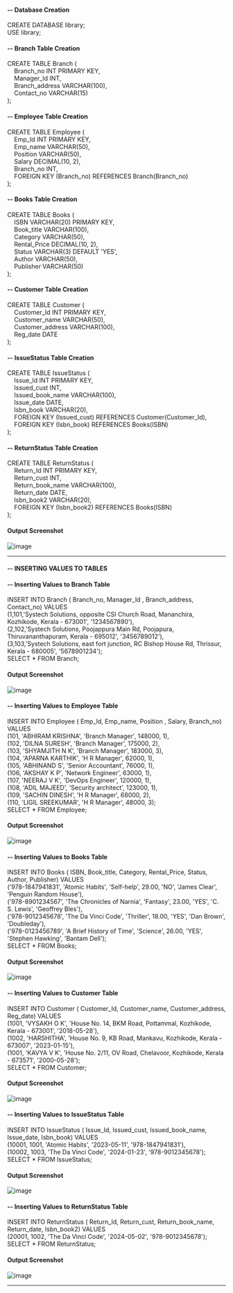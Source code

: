 #### -- Database Creation
CREATE DATABASE library;<br>
USE library;

#### -- Branch Table Creation
CREATE TABLE Branch (<br>
    Branch_no INT PRIMARY KEY,<br>
    Manager_Id INT,<br>
    Branch_address VARCHAR(100),<br>
    Contact_no VARCHAR(15)<br>
);

#### -- Employee Table Creation
CREATE TABLE Employee (<br>
    Emp_Id INT PRIMARY KEY,<br>
    Emp_name VARCHAR(50),<br>
    Position VARCHAR(50),<br>
    Salary DECIMAL(10, 2),<br>
    Branch_no INT,<br>
    FOREIGN KEY (Branch_no) REFERENCES Branch(Branch_no)<br>
);

#### -- Books Table Creation
CREATE TABLE Books (<br>
    ISBN VARCHAR(20) PRIMARY KEY,<br>
    Book_title VARCHAR(100),<br>
    Category VARCHAR(50),<br>
    Rental_Price DECIMAL(10, 2),<br>
    Status VARCHAR(3) DEFAULT 'YES',<br>
    Author VARCHAR(50),<br>
    Publisher VARCHAR(50)<br>
);

#### -- Customer Table Creation
CREATE TABLE Customer (<br>
    Customer_Id INT PRIMARY KEY,<br>
    Customer_name VARCHAR(50),<br>
    Customer_address VARCHAR(100),<br>
    Reg_date DATE<br>
);

#### -- IssueStatus Table Creation
CREATE TABLE IssueStatus (<br>
    Issue_Id INT PRIMARY KEY,<br>
    Issued_cust INT,<br>
    Issued_book_name VARCHAR(100),<br>
    Issue_date DATE,<br>
    Isbn_book VARCHAR(20),<br>
    FOREIGN KEY (Issued_cust) REFERENCES Customer(Customer_Id),<br>
    FOREIGN KEY (Isbn_book) REFERENCES Books(ISBN)<br>
);

#### -- ReturnStatus Table Creation
CREATE TABLE ReturnStatus (<br>
    Return_Id INT PRIMARY KEY,<br>
    Return_cust INT,<br>
    Return_book_name VARCHAR(100),<br>
    Return_date DATE,<br>
    Isbn_book2 VARCHAR(20),<br>
    FOREIGN KEY (Isbn_book2) REFERENCES Books(ISBN)<br>
);

#### Output Screenshot
![image](https://github.com/abhi-ram-krishna/Library-Management-System-MySQL/assets/42677472/e7a6437b-5d57-41cc-aa7b-a54757128913)

<hr>

#### -- INSERTING VALUES TO TABLES

#### -- Inserting Values to Branch Table
INSERT INTO Branch ( Branch_no, Manager_Id , Branch_address, Contact_no) VALUES<br>
(1,101,'Systech Solutions, opposite CSI Church Road, Mananchira, Kozhikode, Kerala - 673001', '1234567890'),<br>
(2,102,'Systech Solutions, Poojappura Main Rd, Poojapura, Thiruvananthapuram, Kerala - 695012', '3456789012'),<br>
(3,103,'Systech Solutions, east fort junction, RC Bishop House Rd, Thrissur, Kerala - 680005', '5678901234');<br>
SELECT * FROM Branch;
#### Output Screenshot
![image](https://github.com/abhi-ram-krishna/Library-Management-System-MySQL/assets/42677472/2166acc6-9293-45a0-8963-1afdbfa44e80)
#### -- Inserting Values to Employee Table
INSERT INTO Employee ( Emp_Id, Emp_name, Position , Salary, Branch_no) VALUES<br>
(101, 'ABHIRAM KRISHNA', 'Branch Manager', 148000, 1),<br>
(102, 'DILNA SURESH', 'Branch Manager', 175000, 2),<br>
(103, 'SHYAMJITH N K', 'Branch Manager', 183000, 3),<br>
(104, 'APARNA KARTHIK', 'H R Manager', 62000, 1),<br>
(105, 'ABHINAND S', 'Senior Accountant', 76000, 1),<br>
(106, 'AKSHAY K P', 'Network Engineer', 63000, 1),<br>
(107, 'NEERAJ V K', 'DevOps Engineer', 120000, 1),<br>
(108, 'ADIL MAJEED', 'Security architect', 123000, 1),<br>
(109, 'SACHIN DINESH', 'H R Manager', 68000, 2),<br>
(110, 'LIGIL SREEKUMAR', 'H R Manager', 48000, 3);<br>
SELECT * FROM Employee;
#### Output Screenshot
![image](https://github.com/abhi-ram-krishna/Library-Management-System-MySQL/assets/42677472/4e96c3e9-9cce-4faa-9c3f-a9f7f8caa597)
#### -- Inserting Values to Books Table
INSERT INTO Books ( ISBN, Book_title, Category, Rental_Price, Status, Author, Publisher) VALUES<br>
('978-1847941831', 'Atomic Habits', 'Self-help', 29.00, 'NO', 'James Clear', 'Penguin Random House'),<br>
('978-8901234567', 'The Chronicles of Narnia', 'Fantasy', 23.00, 'YES', 'C. S. Lewis', 'Geoffrey Bles'),<br>
('978-9012345678', 'The Da Vinci Code', 'Thriller', 18.00, 'YES', 'Dan Brown', 'Doubleday'),<br>
('978-0123456789', 'A Brief History of Time', 'Science', 26.00, 'YES', 'Stephen Hawking', 'Bantam Dell');<br>
SELECT * FROM Books;
#### Output Screenshot
![image](https://github.com/abhi-ram-krishna/Library-Management-System-MySQL/assets/42677472/d3c5aa89-ee66-44b0-9008-2f20a0f6bb69)
#### -- Inserting Values to Customer Table
INSERT INTO Customer ( Customer_Id, Customer_name, Customer_address, Reg_date) VALUES<br>
(1001, 'VYSAKH O K', 'House No. 14, BKM Road, Pottammal, Kozhikode, Kerala - 673001', '2018-05-28'),<br>
(1002, 'HARSHITHA', 'House No. 9, KB Road, Mankavu, Kozhikode, Kerala - 673007', '2023-01-15'),<br>
(1001, 'KAVYA V K', 'House No. 2/11, OV Road, Chelavoor, Kozhikode, Kerala - 673571', '2000-05-28');<br>
SELECT * FROM Customer;
#### Output Screenshot
![image](https://github.com/abhi-ram-krishna/Library-Management-System-MySQL/assets/42677472/43a5d968-b019-4dcf-80f5-3e0f2289df29)
#### -- Inserting Values to IssueStatus Table
INSERT INTO IssueStatus ( Issue_Id, Issued_cust, Issued_book_name, Issue_date, Isbn_book) VALUES<br>
(10001, 1001, 'Atomic Habits', '2023-05-11', '978-1847941831'),<br>
(10002, 1003, 'The Da Vinci Code', '2024-01-23', '978-9012345678');<br>
SELECT * FROM IssueStatus;
#### Output Screenshot
![image](https://github.com/abhi-ram-krishna/Library-Management-System-MySQL/assets/42677472/78c9eeff-83f3-4808-9eca-c5e540adecd9)
#### -- Inserting Values to ReturnStatus Table
INSERT INTO ReturnStatus ( Return_Id, Return_cust, Return_book_name, Return_date, Isbn_book2) VALUES<br>
(20001, 1002, 'The Da Vinci Code', '2024-05-02', '978-9012345678');<br>
SELECT * FROM ReturnStatus;
#### Output Screenshot
![image](https://github.com/abhi-ram-krishna/Library-Management-System-MySQL/assets/42677472/23dcf022-d0c5-4002-aeec-15df01ee2351)

<hr>





